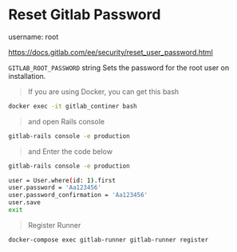 # Reset Gitlab Password

username: root

<https://docs.gitlab.com/ee/security/reset_user_password.html>

`GITLAB_ROOT_PASSWORD` string Sets the password for the root user on installation.

> If you are using Docker, you can get this bash

```bash
docker exec -it gitlab_continer bash
```

> and open Rails console

```bash
gitlab-rails console -e production
```

> and Enter the code below

```bash
gitlab-rails console -e production

user = User.where(id: 1).first
user.password = 'Aa123456'
user.password_confirmation = 'Aa123456'
user.save
exit

```

> Register Runner

```bash
docker-compose exec gitlab-runner gitlab-runner register
```
